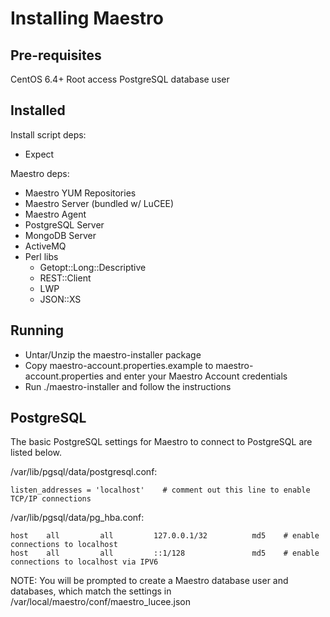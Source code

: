 Installing Maestro
==================

Pre-requisites
--------------
CentOS 6.4+
Root access
PostgreSQL database user


Installed
---------
Install script deps:
* Expect

Maestro deps:
* Maestro YUM Repositories
* Maestro Server (bundled w/ LuCEE)
* Maestro Agent
* PostgreSQL Server
* MongoDB Server
* ActiveMQ
* Perl libs
  * Getopt::Long::Descriptive
  * REST::Client
  * LWP
  * JSON::XS


Running
-------

* Untar/Unzip the maestro-installer package
* Copy maestro-account.properties.example to maestro-account.properties and enter your Maestro Account credentials
* Run ./maestro-installer and follow the instructions


PostgreSQL
----------

The basic PostgreSQL settings for Maestro to connect to PostgreSQL are listed below.

/var/lib/pgsql/data/postgresql.conf:

    listen_addresses = 'localhost'    # comment out this line to enable TCP/IP connections

/var/lib/pgsql/data/pg_hba.conf:

    host    all         all         127.0.0.1/32          md5    # enable connections to localhost
    host    all         all         ::1/128               md5    # enable connections to localhost via IPV6


NOTE: You will be prompted to create a Maestro database user and databases, which match the settings in
/var/local/maestro/conf/maestro_lucee.json

